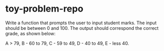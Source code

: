 # toy-problem-repo
Write a function that prompts the user to input student marks.
The input should be between 0 and 100. 
The output should correspond the correct grade, as shown below: 

 A > 79, B - 60 to 79, C -  59 to 49, D - 40 to 49, E - less 40.

